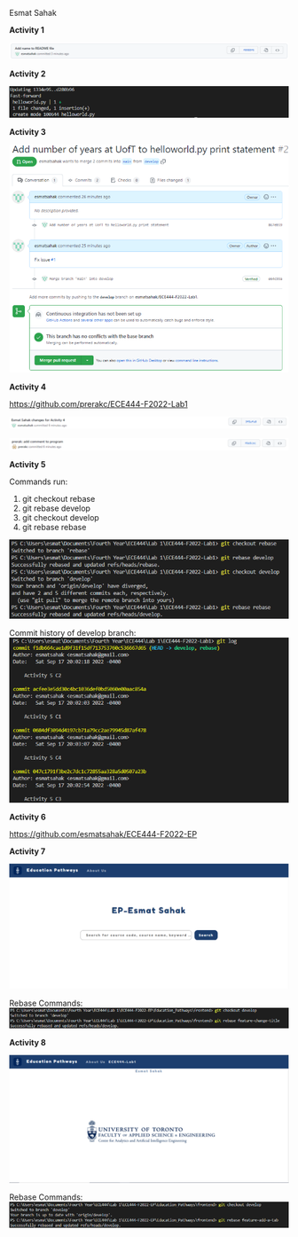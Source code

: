 Esmat Sahak

**Activity 1**

![alt text](https://github.com/esmatsahak/ECE444-F2022-Lab1/blob/main/images/Activity1.PNG)

**Activity 2**

![alt text](https://github.com/esmatsahak/ECE444-F2022-Lab1/blob/main/images/Activity2.PNG)

**Activity 3**

![alt text](https://github.com/esmatsahak/ECE444-F2022-Lab1/blob/main/images/Activity3.PNG)

**Activity 4**

https://github.com/prerakc/ECE444-F2022-Lab1

![alt text](https://github.com/esmatsahak/ECE444-F2022-Lab1/blob/main/images/Activity4_1.PNG)

![alt text](https://github.com/esmatsahak/ECE444-F2022-Lab1/blob/main/images/Activity4_2.PNG)

**Activity 5**

Commands run: 
1) git checkout rebase 
2) git rebase develop
3) git checkout develop
4) git rebase rebase

![alt text](https://github.com/esmatsahak/ECE444-F2022-Lab1/blob/main/images/Activity5_1.PNG)

Commit history of develop branch:
![alt text](https://github.com/esmatsahak/ECE444-F2022-Lab1/blob/main/images/Activity5_2.PNG)

**Activity 6**

https://github.com/esmatsahak/ECE444-F2022-EP

**Activity 7**

![alt text](https://github.com/esmatsahak/ECE444-F2022-Lab1/blob/main/images/Activity7_1.PNG)

Rebase Commands:
![alt text](https://github.com/esmatsahak/ECE444-F2022-Lab1/blob/main/images/Activity7_2.PNG)

**Activity 8**

![alt text](https://github.com/esmatsahak/ECE444-F2022-Lab1/blob/main/images/Activity8_1.PNG)

Rebase Commands:
![alt text](https://github.com/esmatsahak/ECE444-F2022-Lab1/blob/main/images/Activity8_2.PNG)